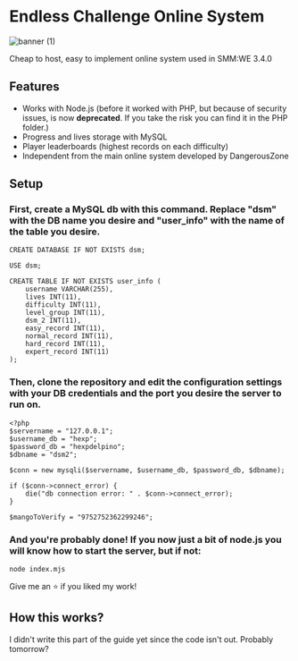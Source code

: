 # Endless Challenge Online System

![banner (1)](https://github.com/HeXpp/online-challenge/assets/97027903/573f55a0-b1b3-4317-8f89-9e2eea52bd76)

Cheap to host, easy to implement online system used in SMM:WE 3.4.0
## Features
- Works with Node.js (before it worked with PHP, but because of security issues, is now **deprecated**. If you take the risk you can find it in the PHP folder.)
- Progress and lives storage with MySQL
- Player leaderboards (highest records on each difficulty)
- Independent from the main online system developed by DangerousZone

## Setup
### First, create a MySQL db with this command. Replace "dsm" with the DB name you desire and "user_info" with the name of the table you desire.
```
CREATE DATABASE IF NOT EXISTS dsm;

USE dsm;

CREATE TABLE IF NOT EXISTS user_info (
    username VARCHAR(255),
    lives INT(11),
    difficulty INT(11),
    level_group INT(11),
    dsm_2 INT(11),
    easy_record INT(11),
    normal_record INT(11),
    hard_record INT(11),
    expert_record INT(11)
);
```
### Then, clone the repository and edit the configuration settings with your DB credentials and the port you desire the server to run on.
```
<?php
$servername = "127.0.0.1";
$username_db = "hexp";
$password_db = "hexpdelpino";
$dbname = "dsm2";

$conn = new mysqli($servername, $username_db, $password_db, $dbname);

if ($conn->connect_error) {
    die("db connection error: " . $conn->connect_error);
}

$mangoToVerify = "9752752362299246";
```
### And you're probably done! If you now just a bit of node.js you will know how to start the server, but if not:
```
node index.mjs
```
Give me an ⭐ if you liked my work!

## How this works?
I didn't write this part of the guide yet since the code isn't out. Probably tomorrow?


